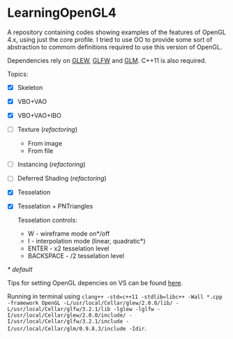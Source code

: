 # LearningOpenGL4

A repository containing codes showing examples of the features of OpenGL 4.x, using just the core profile.
I tried to use OO to provide some sort of abstraction to commom definitions required to use this version of OpenGL.

Dependencies rely on [GLEW](http://glew.sourceforge.net/), [GLFW](http://www.glfw.org/) and [GLM](http://glm.g-truc.net/). C++11 is also required.

Topics:

- [x] Skeleton 
- [x] VBO+VAO
- [x] VBO+VAO+IBO 
- [ ] Texture (*refactoring*)
  - From image
  - From file
- [ ] Instancing (*refactoring*)
- [ ] Deferred Shading (*refactoring*)
- [x] Tesselation
- [x] Tesselation + PNTriangles
  
  Tesselation controls:
  * W - wireframe mode on*/off
  * I - interpolation mode (linear, quadratic*)
  * ENTER - x2 tesselation level
  * BACKSPACE - /2 tesselation level
  
_*_ *default*

Tips for setting OpenGL depencies on VS can be found [here](http://www.41post.com/5178/programming/opengl-configuring-glfw-and-glew-in-visual-cplusplus-express).

Running in terminal using `clang++ -std=c++11 -stdlib=libc++ -Wall *.cpp -framework OpenGL -L/usr/local/Cellar/glew/2.0.0/lib/ -L/usr/local/Cellar/glfw/3.2.1/lib -lglew -lglfw -I/usr/local/Cellar/glew/2.0.0/include/ -I/usr/local/Cellar/glfw/3.2.1/include -I/usr/local/Cellar/glm/0.9.8.3/include -Idir`.
